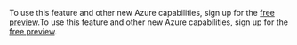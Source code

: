 <span data-ttu-id="03c0a-101">To use this feature and other new Azure capabilities, sign up for the [free preview](https://account.windowsazure.com/PreviewFeatures).</span><span class="sxs-lookup"><span data-stu-id="03c0a-101">To use this feature and other new Azure capabilities, sign up for the [free preview](https://account.windowsazure.com/PreviewFeatures).</span></span>

